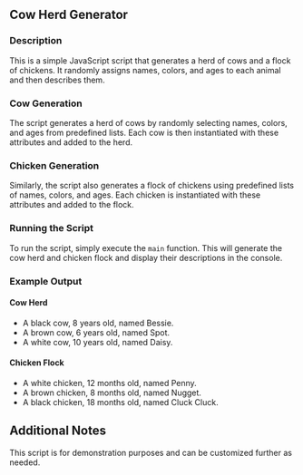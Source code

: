 ## Cow Herd Generator

### Description
This is a simple JavaScript script that generates a herd of cows and a flock of chickens. It randomly assigns names, colors, and ages to each animal and then describes them.

### Cow Generation
The script generates a herd of cows by randomly selecting names, colors, and ages from predefined lists. Each cow is then instantiated with these attributes and added to the herd.

### Chicken Generation
Similarly, the script also generates a flock of chickens using predefined lists of names, colors, and ages. Each chicken is instantiated with these attributes and added to the flock.

### Running the Script
To run the script, simply execute the `main` function. This will generate the cow herd and chicken flock and display their descriptions in the console.

### Example Output
#### Cow Herd
- A black cow, 8 years old, named Bessie.
- A brown cow, 6 years old, named Spot.
- A white cow, 10 years old, named Daisy.

#### Chicken Flock
- A white chicken, 12 months old, named Penny.
- A brown chicken, 8 months old, named Nugget.
- A black chicken, 18 months old, named Cluck Cluck.

## Additional Notes
This script is for demonstration purposes and can be customized further as needed.

